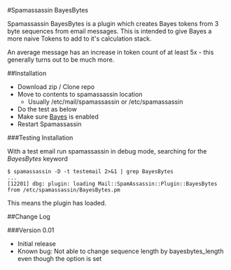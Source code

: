 #Spamassassin BayesBytes

Spamassassin BayesBytes is a plugin which creates Bayes tokens from 3 byte sequences from email messages. This is intended to give Bayes a more naive Tokens to add to it's calculation stack.

An average message has an increase in token count of at least 5x - this generally turns out to be much more.

##Installation

 - Download zip / Clone repo
 - Move to contents to spamassassin location
	 - Usually /etc/mail/spamassassin or /etc/spamassassin
 - Do the test as below
 - Make sure [Bayes](https://wiki.apache.org/spamassassin/BayesFaq) is enabled
 - Restart Spamassassin

###Testing Installation

With a test email run spamassassin in debug mode, searching for the *BayesBytes* keyword

    $ spamassassin -D -t testemail 2>&1 | grep BayesBytes
    ...
    [12201] dbg: plugin: loading Mail::SpamAssassin::Plugin::BayesBytes from /etc/spamassassin/BayesBytes.pm

This means the plugin has loaded.

##Change Log

###Version 0.01
 - Initial release
 - Known bug: Not able to change sequence length by bayesbytes_length even though the option is set
